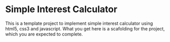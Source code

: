 # Simple Interest Calculator

This is a template project to implement simple interest calculator using html5, css3 and javascript.
What you get here is a scafolding for the project, which you are expected to complete.
